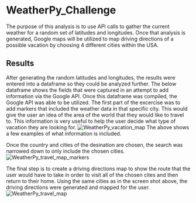# WeatherPy_Challenge

The purpose of this analysis is to use API calls to gather the current weather for a random set of latitudes and longitudes. Once that analysis is generated, Google maps will be utilized to map driving directions of a possible vacation by choosing 4 different cities within the USA.

## Results
After generating the random latitudes and longitudes, the results were entered into a dataframe so they could be analyzed further. The below dataframe shows the fields that were captured in an attempt to add information via the Google API.
Once this dataframe was compiled, the Google API was able to be utilized. The first part of the excercise was to add markers that included the weather data in that specific city. This would give the user an idea of the area of the world that they would like to travel to. This information is very useful to help the user decide what type of vacation they are looking for.
![WeatherPy_vacation_map](https://user-images.githubusercontent.com/79814533/143785896-786706c2-d913-4d79-b662-a642a314e599.png)
The above shows a few examples of what information is included.

Once the country and cities of the desination are chosen, the search was narrowed down to only include the chosen cities.
![WeatherPy_travel_map_markers](https://user-images.githubusercontent.com/79814533/143785909-d6c85c38-e93b-4b18-b1c5-1106478804ec.png)

The final step is to create a driving directions map to show the route that the user would have to take in order to visit all of the chosen cites and then return to their home. Using the same cities as in the screen shot above, the driving directions were generated and mapped for the user.
![WeatherPy_travel_map](https://user-images.githubusercontent.com/79814533/143785915-1a032466-48cc-40e9-b968-3c5438baf979.png)
